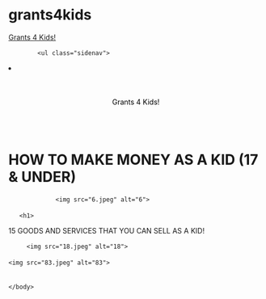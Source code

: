 # grants4kids

<!doctype html>
<html lang="en">   
<html>
	<head> 
	       <title>
	         HOW TO MAKE MONEY AS A KID
	       </title>
	</head>
	<body>
           <a href="Index.html">
              Grants 4 Kids!
            </a>

            <ul class="sidenav">
  <li><a class="active" href="Index.html">Grants 4 Kids!</a></li>
 
</ul>

<style>
ul {
  list-style-type: none;
  margin: 0;
  padding: 0;
  overflow: hidden;
  background-color: green;
}

li {
  float: center;
}

li a {
  display: block;
  color: black;
  text-align: center;
  padding: 50px 100px;
  text-decoration: none;
}

li a:hover {
  background-color: #555;
}
</style>
</head>


  

<h1>
HOW TO MAKE MONEY AS A KID (17 & UNDER)
           </h1>

                 <img src="6.jpeg" alt="6">
         
       <h1>
15 GOODS AND SERVICES THAT YOU CAN SELL AS A KID!
           </h1>
           
         <img src="18.jpeg" alt="18">

    <img src="83.jpeg" alt="83">
     

	</body>	
	
</html> 
